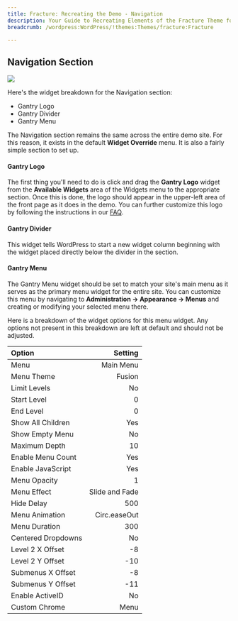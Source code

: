 ```yaml
---
title: Fracture: Recreating the Demo - Navigation
description: Your Guide to Recreating Elements of the Fracture Theme for WordPress
breadcrumb: /wordpress:WordPress/!themes:Themes/fracture:Fracture

---
```


Navigation Section
-----
![][demo1]

Here's the widget breakdown for the Navigation section:

* Gantry Logo
* Gantry Divider
* Gantry Menu

The Navigation section remains the same across the entire demo site. For this reason, it exists in the default **Widget Override** menu. It is also a fairly simple section to set up.

#### Gantry Logo
The first thing you'll need to do is click and drag the **Gantry Logo** widget from the **Available Widgets** area of the Widgets menu to the appropriate section. Once this is done, the logo should appear in the upper-left area of the front page as it does in the demo. You can further customize this logo by following the instructions in our [FAQ][faq].

#### Gantry Divider
This widget tells WordPress to start a new widget column beginning with the widget placed directly below the divider in the section.

#### Gantry Menu
The Gantry Menu widget should be set to match your site's main menu as it serves as the primary menu widget for the entire site. You can customize this menu by navigating to **Administration -> Appearance -> Menus** and creating or modifying your selected menu there. 

Here is a breakdown of the widget options for this menu widget. Any options not present in this breakdown are left at default and should not be adjusted.

| Option             |        Setting |  
| :----------------- | -------------: |  
| Menu               |      Main Menu |  
| Menu Theme         |         Fusion |  
| Limit Levels       |             No |  
| Start Level        |              0 |  
| End Level          |              0 |  
| Show All Children  |            Yes |  
| Show Empty Menu    |             No |  
| Maximum Depth      |             10 |  
| Enable Menu Count  |            Yes |  
| Enable JavaScript  |            Yes |  
| Menu Opacity       |              1 |  
| Menu Effect        | Slide and Fade |  
| Hide Delay         |            500 |  
| Menu Animation     |   Circ.easeOut |  
| Menu Duration      |            300 |  
| Centered Dropdowns |             No |  
| Level 2 X Offset   |             -8 |  
| Level 2 Y Offset   |            -10 |  
| Submenus X Offset  |             -8 |  
| Submenus Y Offset  |            -11 |  
| Enable ActiveID    |             No |  
| Custom Chrome      |           Menu |  

[demo1]: assets/wp_fracture_demo_1.jpeg
[faq]: faq.md